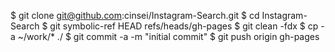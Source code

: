 $ git clone git@github.com:cinsei/Instagram-Search.git
$ cd Instagram-Search
$ git symbolic-ref HEAD refs/heads/gh-pages
$ git clean -fdx
$ cp -a ~/work/* ./
$ git commit -a -m "initial commit"
$ git push origin gh-pages
